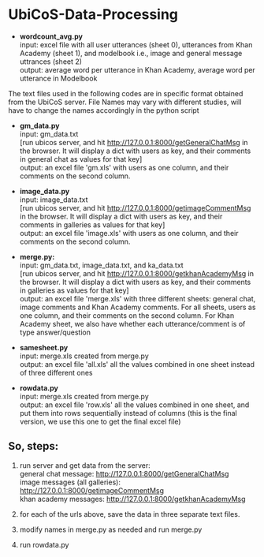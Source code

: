 # UbiCoS-Data-Processing

* **wordcount_avg.py** </br>
input: excel file with all user utterances (sheet 0), utterances from Khan Academy (sheet 1), and modelbook i.e., image and general message uttrances (sheet 2) </br>
output: average word per utterance in Khan Academy, average word per utterance in Modelbook

The text files used in the following codes are in specific format obtained from the UbiCoS server. 
File Names may vary with different studies, will have to change the names accordingly in the python script

* **gm_data.py** </br>
input: gm_data.txt </br>
[run ubicos server, and hit http://127.0.0.1:8000/getGeneralChatMsg in the browser.
It will display a dict with users as key, and their comments in general chat as values for that key] </br>
output: an excel file 'gm.xls' with users as one column, and their comments on the second column. 

* **image_data.py** </br>
input: image_data.txt </br>
[run ubicos server, and hit http://127.0.0.1:8000/getimageCommentMsg in the browser.
It will display a dict with users as key, and their comments in galleries as values for that key]</br>
output: an excel file 'image.xls' with users as one column, and their comments on the second column.

* **merge.py:** </br>
input: gm_data.txt, image_data.txt, and ka_data.txt </br>
[run ubicos server, and hit http://127.0.0.1:8000/getkhanAcademyMsg in the browser.
It will display a dict with users as key, and their comments in galleries as values for that key] </br>
output: an excel file 'merge.xls' with three different sheets: general chat, image comments and Khan Academy comments.
For all sheets, users as one column, and their comments on the second column. For Khan Academy sheet, we also have whether
each utterance/comment is of type answer/question 

* **samesheet.py** </br>
input: merge.xls created from merge.py </br>
output: an excel file 'all.xls' all the values combined in one sheet instead of three different ones

* **rowdata.py** </br>
input: merge.xls created from merge.py </br>
output: an excel file 'row.xls' all the values combined in one sheet, and put them into rows sequentially instead of columns
(this is the final version, we use this one to get the final excel file)

**So, steps:**
-----------
1. run server and get data from the server: </br>
general chat message: http://127.0.0.1:8000/getGeneralChatMsg </br>
image messages (all galleries): http://127.0.0.1:8000/getimageCommentMsg </br>
khan academy messages: http://127.0.0.1:8000/getkhanAcademyMsg

2. for each of the urls above, save the data in three separate text files.

3. modify names in merge.py as needed and run merge.py

4. run rowdata.py


